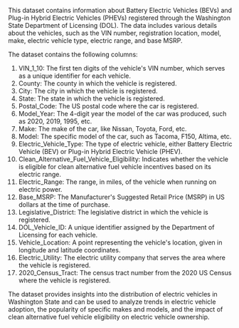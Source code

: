This dataset contains information about Battery Electric Vehicles (BEVs) and Plug-in Hybrid Electric Vehicles (PHEVs) registered through the Washington State Department of Licensing (DOL). The data includes various details about the vehicles, such as the VIN number, registration location, model, make, electric vehicle type, electric range, and base MSRP.

The dataset contains the following columns:

1. VIN_1_10: The first ten digits of the vehicle's VIN number, which serves as a unique identifier for each vehicle.
2. County: The county in which the vehicle is registered.
3. City: The city in which the vehicle is registered.
4. State: The state in which the vehicle is registered.
5. Postal_Code: The US postal code where the car is registered.
6. Model_Year: The 4-digit year the model of the car was produced, such as 2020, 2019, 1995, etc.
7. Make: The make of the car, like Nissan, Toyota, Ford, etc.
8. Model: The specific model of the car, such as Tacoma, F150, Altima, etc.
9. Electric_Vehicle_Type: The type of electric vehicle, either Battery Electric Vehicle (BEV) or Plug-in Hybrid Electric Vehicle (PHEV).
10. Clean_Alternative_Fuel_Vehicle_Eligibility: Indicates whether the vehicle is eligible for clean alternative fuel vehicle incentives based on its electric range.
11. Electric_Range: The range, in miles, of the vehicle when running on electric power.
12. Base_MSRP: The Manufacturer's Suggested Retail Price (MSRP) in US dollars at the time of purchase.
13. Legislative_District: The legislative district in which the vehicle is registered.
14. DOL_Vehicle_ID: A unique identifier assigned by the Department of Licensing for each vehicle.
15. Vehicle_Location: A point representing the vehicle's location, given in longitude and latitude coordinates.
16. Electric_Utility: The electric utility company that serves the area where the vehicle is registered.
17. 2020_Census_Tract: The census tract number from the 2020 US Census where the vehicle is registered.

The dataset provides insights into the distribution of electric vehicles in Washington State and can be used to analyze trends in electric vehicle adoption, the popularity of specific makes and models, and the impact of clean alternative fuel vehicle eligibility on electric vehicle ownership.
